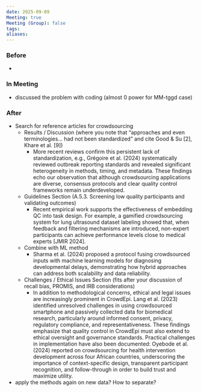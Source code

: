 ```yaml
---
date: 2025-09-09
Meeting: true
Meeting (Group): false
tags: 
aliases:
---
```


### Before
- 

### In Meeting
- discussed the problem with coding (almost 0 power for MM-tggd case)

### After
- Search for reference articles for crowdsourcing
	- Results / Discussion (where you note that “approaches and even terminologies… had not been standardized” and cite Good & Su \[2\], Khare et al. \[9\])
		- More recent reviews confirm this persistent lack of standardization, e.g., Grégoire et al. (2024) systematically reviewed outbreak reporting standards and revealed significant heterogeneity in methods, timing, and metadata. These findings echo our observation that although crowdsourcing applications are diverse, consensus protocols and clear quality control frameworks remain underdeveloped.
	- Guidelines Section (A.5.3. Screening low quality participants and validating outcomes)
		- Recent empirical work supports the effectiveness of embedding QC into task design. For example, a gamified crowdsourcing system for lung ultrasound dataset labeling showed that, when feedback and filtering mechanisms are introduced, non-expert participants can achieve performance levels close to medical experts \[JMIR 2024\]. 
	- Combine with ML method
		- Sharma et al. (2024) proposed a protocol fusing crowdsourced inputs with machine learning models for diagnosing developmental delays, demonstrating how hybrid approaches can address both scalability and data reliability.
	- Challenges / Ethical Issues Section (fits after your discussion of recall bias, PROMIS, and IRB considerations)
		- In addition to methodological concerns, ethical and legal issues are increasingly prominent in CrowdEpi. Lang et al. (2023) identified unresolved challenges in using crowdsourced smartphone and passively collected data for biomedical research, particularly around informed consent, privacy, regulatory compliance, and representativeness. These findings emphasize that quality control in CrowdEpi must also extend to ethical oversight and governance standards. Practical challenges in implementation have also been documented: Oyebode et al. (2024) reported on crowdsourcing for health intervention development across four African countries, underscoring the importance of context-specific design, transparent participant recognition, and follow-through in order to build trust and maximize utility.
- apply the methods again on new data? How to separate?